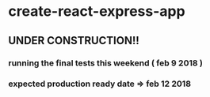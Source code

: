 # create-react-express-app

## UNDER CONSTRUCTION!!

### running the final tests this weekend ( feb 9 2018 ) 

### expected production ready date => feb 12 2018
